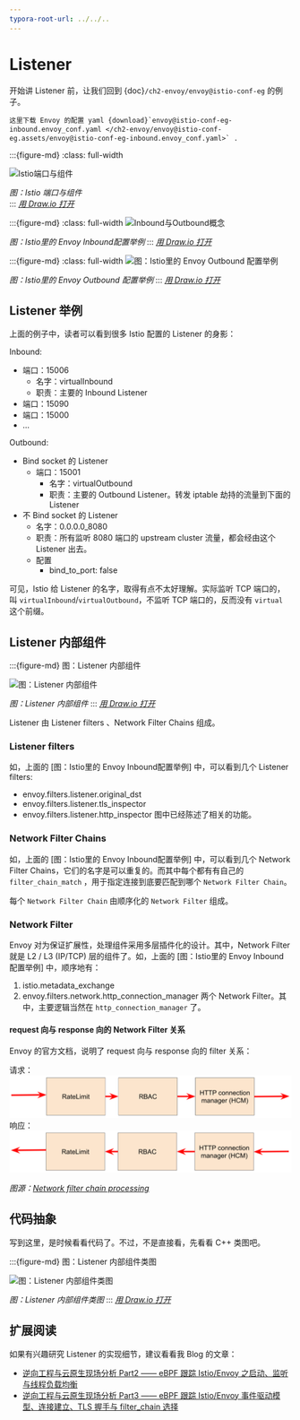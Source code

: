 ```yaml
---
typora-root-url: ../../..
---
```


# Listener

开始讲 Listener 前，让我们回到 {doc}`/ch2-envoy/envoy@istio-conf-eg` 的例子。

```{note}
这里下载 Envoy 的配置 yaml {download}`envoy@istio-conf-eg-inbound.envoy_conf.yaml </ch2-envoy/envoy@istio-conf-eg.assets/envoy@istio-conf-eg-inbound.envoy_conf.yaml>` .
```

:::{figure-md}
:class: full-width

<img src="/ch1-istio-arch/istio-ports-components.assets/istio-ports-components.drawio.svg" alt="Istio端口与组件">

*图：Istio 端口与组件*  
:::
*[用 Draw.io 打开](https://app.diagrams.net/#Uhttps%3A%2F%2Fistio-insider.mygraphql.com%2Fzh_CN%2Flatest%2F_images%2Fistio-ports-components.drawio.svg)*

:::{figure-md}
:class: full-width
<img src="/ch2-envoy/envoy@istio-conf-eg.assets/envoy@istio-conf-eg-inbound.drawio.svg" alt="Inbound与Outbound概念">

*图：Istio里的 Envoy Inbound配置举例*
:::
*[用 Draw.io 打开](https://app.diagrams.net/#Uhttps%3A%2F%2Fistio-insider.mygraphql.com%2Fzh_CN%2Flatest%2F_images%2Fenvoy@istio-conf-eg-inbound.drawio.svg)*

:::{figure-md}
:class: full-width
<img src="/ch2-envoy/envoy@istio-conf-eg.assets/envoy@istio-conf-eg-outbound.drawio.svg" alt="图：Istio里的 Envoy Outbound 配置举例">

*图：Istio里的 Envoy Outbound 配置举例*
:::
*[用 Draw.io 打开](https://app.diagrams.net/#Uhttps%3A%2F%2Fistio-insider.mygraphql.com%2Fzh_CN%2Flatest%2F_images%2Fenvoy@istio-conf-eg-outbound.drawio.svg)*

## Listener 举例
上面的例子中，读者可以看到很多 Istio 配置的 Listener 的身影：

Inbound:
-  端口：15006
   -  名字：virtualInbound
   -  职责：主要的 Inbound Listener
-  端口：15090
-  端口：15000
-  ...

Outbound:
- Bind socket 的 Listener
  - 端口：15001
    - 名字：virtualOutbound
    - 职责：主要的 Outbound Listener。转发 iptable 劫持的流量到下面的 Listener
- 不 Bind socket 的 Listener
  - 名字：0.0.0.0_8080
  - 职责：所有监听 8080 端口的 upstream cluster 流量，都会经由这个 Listener 出去。
  - 配置
    - bind_to_port: false

可见，Istio 给 Listener 的名字，取得有点不太好理解。实际监听 TCP 端口的，叫 `virtualInbound`/`virtualOutbound`，不监听 TCP 端口的，反而没有 `virtual` 这个前缀。


## Listener 内部组件

:::{figure-md} 图：Listener 内部组件

<img src="/ch2-envoy/arch/listener/listener.assets/listener.drawio.svg" alt="图：Listener 内部组件">

*图：Listener 内部组件*
:::
*[用 Draw.io 打开](https://app.diagrams.net/#Uhttps%3A%2F%2Fistio-insider.mygraphql.com%2Fzh_CN%2Flatest%2F_images%2Flistener.drawio.svg)*


Listener 由 Listener filters 、Network Filter Chains 组成。

### Listener filters

如，上面的 [图：Istio里的 Envoy Inbound配置举例] 中，可以看到几个 Listener filters:
 - envoy.filters.listener.original_dst
 - envoy.filters.listener.tls_inspector
 - envoy.filters.listener.http_inspector
图中已经陈述了相关的功能。

### Network Filter Chains
如，上面的 [图：Istio里的 Envoy Inbound配置举例] 中，可以看到几个 Network Filter Chains，它们的名字是可以重复的。而其中每个都有有自己的`filter_chain_match`  ，用于指定连接到底要匹配到哪个 `Network Filter Chain`。  

每个 `Network Filter Chain` 由顺序化的 `Network Filter` 组成。 

### Network Filter

Envoy 对为保证扩展性，处理组件采用多层插件化的设计。其中，Network Filter 就是 L2 / L3 (IP/TCP) 层的组件了。如，上面的 [图：Istio里的 Envoy Inbound配置举例] 中，顺序地有：
1. istio.metadata_exchange
2. envoy.filters.network.http_connection_manager
两个 Network Filter。其中，主要逻辑当然在 `http_connection_manager` 了。

#### request 向与 response 向的 Network Filter 关系

Envoy 的官方文档，说明了 request 向与 response 向的 filter 关系：

请求：
![](./listener.assets/lor-network-read.svg)
响应：
![](./listener.assets/lor-network-write.svg)


*图源：[Network filter chain processing](https://www.envoyproxy.io/docs/envoy/latest/intro/life_of_a_request#network-filter-chain-processing)*


## 代码抽象

写到这里，是时候看看代码了。不过，不是直接看，先看看 C++ 类图吧。


:::{figure-md} 图：Listener 内部组件类图

<img src="/ch2-envoy/arch/listener/listener.assets/network-filter-code-oop.drawio.svg" alt="图：Listener 内部组件类图">

*图：Listener 内部组件类图*
:::
*[用 Draw.io 打开](https://app.diagrams.net/#Uhttps%3A%2F%2Fistio-insider.mygraphql.com%2Fzh_CN%2Flatest%2F_images%2Fnetwork-filter-code-oop.drawio.svg)*


## 扩展阅读

如果有兴趣研究 Listener 的实现细节，建议看看我 Blog 的文章：
 - [逆向工程与云原生现场分析 Part2 —— eBPF 跟踪 Istio/Envoy 之启动、监听与线程负载均衡](https://blog.mygraphql.com/zh/posts/low-tec/trace/trace-istio/trace-istio-part2/)
 - [逆向工程与云原生现场分析 Part3 —— eBPF 跟踪 Istio/Envoy 事件驱动模型、连接建立、TLS 握手与 filter_chain 选择](https://blog.mygraphql.com/zh/posts/low-tec/trace/trace-istio/trace-istio-part3/)